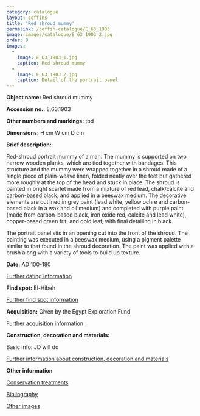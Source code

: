 ```yaml
---
category: catalogue
layout: coffins
title: 'Red shroud mummy'
permalink: /coffin-catalogue/E_63_1903
image: images/catalogue/E_63_1903_2.jpg
order: 8
images: 
  -
    image: E_63_1903_1.jpg
    caption: Red shroud mummy
  -
    image: E_63_1903_2.jpg
    caption: Detail of the portrait panel
---
```


**Object name:** 
Red shroud mummy 

**Accession no.:** 
E.63.1903

**Other numbers and markings:**
tbd

**Dimensions:** 
H <xxxx> cm
W <xxxx> cm
D <xxxx> cm

**Brief description:** 

Red-shroud portrait mummy of a man. The mummy is supported on two narrow
wooden planks, which are tied
together with bandages. This structure and the mummy were
wrapped together in a shroud made of a single piece of plain-weave
linen, folded neatly over the feet but gathered more roughly at the top
of the head and stuck in place. The shroud is painted in bright scarlet
made from a mixture of red lead, chalk/calcite and carbon-based black,
and applied in a beeswax medium. The decorative elements are outlined in
grey paint (lead white, yellow ochre and carbon-based black in a wax and
oil medium) and completed with purple paint (made from carbon-based
black, iron oxide red, calcite and lead white), copper-based green frit,
and gold leaf, with final detailing in black. 

The portrait panel sits in an opening cut into the front of the shroud.
The painting was executed in a beeswax medium, using a pigment palette
similar to that found in the shroud decoration. The paint was applied
with a brush along with a variety of tools to build up texture. 

**Date:**
AD 100-180

[Further dating information](/catalogue_extras/E_63_1903_dating)

**Find spot:**
El-Hibeh

[Further find spot information](/catalogue_extras/E_63_1903_findspot)

**Acquisition:**
Given by the Egypt Exploration Fund 

[Further acquisition information](/catalogue_extras/E_63_1903_acquisition)

**Construction, decoration and materials:**

Basic info: JD will do

[Further information about construction, decoration and materials](/catalogue_extras/E_63_1903_materials)


**Other information**

[Conservation treatments](/catalogue_extras/E_63_1903_conservation)

[Bibliography](/catalogue_extras/E_63_1903_bibliography)

[Other images](/catalogue_extras/E_63_1903_imagesheet)

